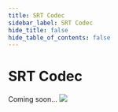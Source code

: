 ```yaml
---
title: SRT Codec
sidebar_label: SRT Codec
hide_title: false
hide_table_of_contents: false
---
```


# SRT Codec

Coming soon...
![](https://ossrs.net/gif/v1/sls.gif?site=ossrs.io&path=/lts/doc-en-5/doc/srt-codec)


